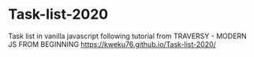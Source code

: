 # Task-list-2020
Task list in vanilla javascript following tutorial from TRAVERSY - MODERN JS FROM BEGINNING
https://kweku76.github.io/Task-list-2020/
